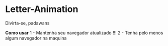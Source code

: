# Letter-Animation
  Divirta-se, padawans

**Como usar**
1 - Mantenha seu navegador atualizado !!!
2 - Tenha pelo menos algum navegador na maquina
